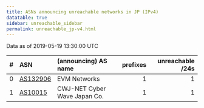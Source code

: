 ```yaml
---
title: ASNs announcing unreachable networks in JP (IPv4)
datatable: true
sidebar: unreachable_sidebar
permalink: unreachable_jp-v4.html
---
```


Data as of 2019-05-19 13:30:00 UTC


<div class="datatable-begin"></div>

|   # | ASN                                      | (announcing) AS name         |   prefixes |   unreachable /24s |
|----:|:-----------------------------------------|:-----------------------------|-----------:|-------------------:|
|   0 | [AS132906](unreachable_AS132906-v4.html) | EVM Networks                 |          1 |                  1 |
|   1 | [AS10015](unreachable_AS10015-v4.html)   | CWJ-NET Cyber Wave Japan Co. |          1 |                  1 |

<div class="datatable-end"></div>